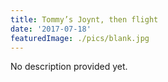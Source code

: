 ```yaml
---
title: Tommy’s Joynt, then flight
date: '2017-07-18'
featuredImage: ./pics/blank.jpg
---
```


No description provided yet.
